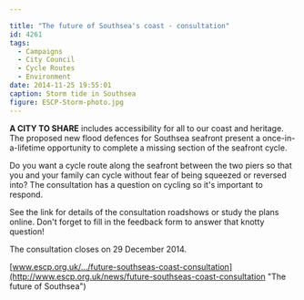 ```yaml
---

title: "The future of Southsea's coast - consultation"
id: 4261
tags:
  - Campaigns
  - City Council
  - Cycle Routes
  - Environment
date: 2014-11-25 19:55:01
caption: Storm tide in Southsea
figure: ESCP-Storm-photo.jpg
---
```


**A CITY TO SHARE** includes accessibility for all to our coast and heritage. The proposed new flood defences for Southsea seafront present a once-in-a-lifetime opportunity to complete a missing section of the seafront cycle.

Do you want a cycle route along the seafront between the two piers so that you and your family can cycle without fear of being squeezed or reversed into? The consultation has a question on cycling so it's important to respond.

See the link for details of the consultation roadshows or study the plans online. Don't forget to fill in the feedback form to answer that knotty question!

The consultation closes on 29 December 2014.

[www.escp.org.uk/…/future-southseas-coast-consultation](http://www.escp.org.uk/news/future-southseas-coast-consultation "The future of Southsea")
